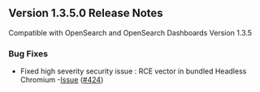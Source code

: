 ## Version 1.3.5.0 Release Notes

Compatible with OpenSearch and OpenSearch Dashboards Version 1.3.5

### Bug Fixes
* Fixed high severity security issue : RCE vector in bundled Headless Chromium -[Issue](https://github.com/opensearch-project/dashboards-reports/security/advisories/GHSA-pm2x-4c64-x8g7) ([#424](https://github.com/opensearch-project/dashboards-reports/pull/424))

